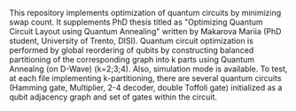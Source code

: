 This repository implements optimization of quantum circuits by minimizing swap count. It supplements PhD thesis titled as "Optimizing Quantum Circuit
Layout using Quantum Annealing" written by Makarova Mariia (PhD student, University of Trento, DISI). Quantum circuit optimization is performed by global reordering of qubits by constructing balanced partitioning of the corresponding graph into k parts using Quantum Annealng (on D-Wave) (k=2;3;4). Also, simulation mode is available. To test, at each file implementing k-partitioning, there are several quantum circuits (Hamming gate, Multiplier, 2-4 decoder, double Toffoli gate) initialized as a qubit adjacency graph and set of gates within the circuit.
